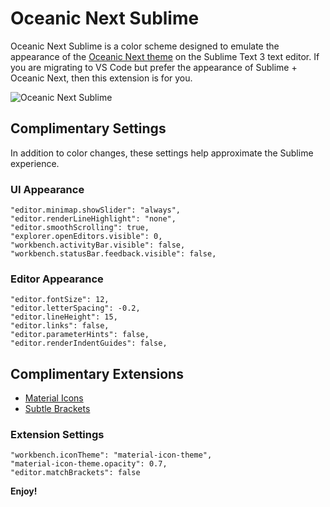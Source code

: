 # Oceanic Next Sublime

Oceanic Next Sublime is a color scheme designed to emulate the appearance of the [Oceanic Next theme](https://github.com/voronianski/oceanic-next-color-scheme) on the Sublime Text 3 text editor. If you are migrating to VS Code but prefer the appearance of Sublime + Oceanic Next, then this extension is for you.

![Oceanic Next Sublime](https://i.imgur.com/YTZAnSS.png)

## Complimentary Settings

In addition to color changes, these settings help approximate the Sublime experience.

### UI Appearance

```
"editor.minimap.showSlider": "always",
"editor.renderLineHighlight": "none",
"editor.smoothScrolling": true,
"explorer.openEditors.visible": 0,
"workbench.activityBar.visible": false,
"workbench.statusBar.feedback.visible": false,
```

### Editor Appearance

```
"editor.fontSize": 12,
"editor.letterSpacing": -0.2,
"editor.lineHeight": 15,
"editor.links": false,
"editor.parameterHints": false,
"editor.renderIndentGuides": false,
```

## Complimentary Extensions

-   [Material Icons](https://marketplace.visualstudio.com/items?itemName=PKief.material-icon-theme)
-   [Subtle Brackets](https://marketplace.visualstudio.com/items?itemName=rafamel.subtle-brackets)

### Extension Settings

```
"workbench.iconTheme": "material-icon-theme",
"material-icon-theme.opacity": 0.7,
"editor.matchBrackets": false
```

**Enjoy!**
